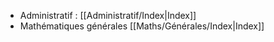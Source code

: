 - Administratif : [[Administratif/Index|Index]]
- Mathématiques générales [[Maths/Générales/Index|Index]]